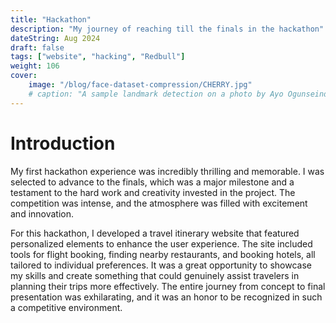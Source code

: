 ```yaml
---
title: "Hackathon"
description: "My journey of reaching till the finals in the hackathon"
dateString: Aug 2024
draft: false
tags: ["website", "hacking", "Redbull"]
weight: 106
cover:
    image: "/blog/face-dataset-compression/CHERRY.jpg"
    # caption: "A sample landmark detection on a photo by Ayo Ogunseinde taken from Unsplash"
---
```


# Introduction

My first hackathon experience was incredibly thrilling and memorable. I was selected to advance to the finals, which was a major milestone and a testament to the hard work and creativity invested in the project. The competition was intense, and the atmosphere was filled with excitement and innovation.

For this hackathon, I developed a travel itinerary website that featured personalized elements to enhance the user experience. The site included tools for flight booking, finding nearby restaurants, and booking hotels, all tailored to individual preferences. It was a great opportunity to showcase my skills and create something that could genuinely assist travelers in planning their trips more effectively. The entire journey from concept to final presentation was exhilarating, and it was an honor to be recognized in such a competitive environment.